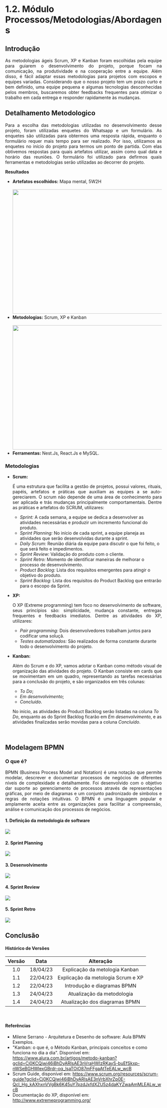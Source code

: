 # 1.2. Módulo Processos/Metodologias/Abordagens

## Introdução
<p align="justify"> As metodologias ágeis Scrum, XP e Kanban foram escolhidas pela equipe para guiarem o desenvolvimento do projeto, porque focam na comunicação, na produtividade e na cooperação entre a equipe. Além disso, é fácil adaptar essas metodologias para projetos com escopos e equipes variadas. Considerando que o nosso projeto tem um prazo curto e bem definido, uma equipe pequena e algumas tecnologias desconhecidas pelos membros, buscaremos obter feedbacks frequentes para otimizar o trabalho em cada entrega e responder rapidamente às mudanças.</p>

## Detalhamento Metodologico 
<p align="justify">Para a escolha das metodologias utilizadas no desenvolvimento desse projeto, foram utilizadas enquetes do Whatsapp e um formulário. As enquetes são utilizadas para obtermos uma resposta rápida, enquanto o formulário requer mais tempo para ser realizado. Por isso, utilizamos as enquetes no início do projeto para termos um ponto de partida. Com elas obtivemos respostas para quais artefatos utilizar, assim como qual data e horário das reuniões. O formulário foi utilizado para defirmos quais ferramentas e metodologias serão utilizadas ao decorrer do projeto. </p>

**Resultados**
- **Artefatos escolhidos:** Mapa mental, 5W2H <br> <br>
    <img src="../IMG/Resultado - Artefatos.png" width="600" height="400"> <br>
- **Metodologias:** Scrum, XP e Kanban  <br> <br>
    <img src="../IMG/Resultado - Metodologias.png" width="700" height="400"> <br>
- **Ferramentas:** Nest.Js, React.Js e MySQL.

### Metodologias
  - **Scrum:** <p align="justify"> É uma estrutura que facilita a gestão de projetos, possui valores, rituais, papéis, artefatos e práticas que auxiliam as equipes a se auto-gereciarem. O scrum não depende de uma área de conhecimento para ser aplicada e trás mudanças principalmente comportamentais. Dentre as práticas e artefatos do SCRUM, utilizares:</p>
      - *Sprint:* A cada semana, a equipe se dedica a desenvolver as atividades necessárias e produzir um incremento funcional do produto.
      - *Sprint Planning:* No início de cada sprint, a equipe planeja as atividades que serão desenvolvidas durante a sprint.
      - *Daily Scrum:* Reunião diária da equipe para discutir o que foi feito, o que será feito e impedimentos.
      - *Sprint Review:* Validação do produto com o cliente.
      - *Sprint Retro:* Momento de identificar maneiras de melhorar o processo de desenvolvimento. 
      - *Product Backlog:* Lista dos requisitos emergentes para atingir o objetivo do produto.
      - *Sprint Backlog:* Lista dos requisitos do Product Backlog que entrarão para o escopo da Sprint.
  
  - **XP:** <p align="justify"> O XP (Extreme programming) tem foco no desenvolvimento de software, seus princípios são: simplicidade, mudança constante, entregas frequentes e feedbacks imediatos. Dentre as atividades do XP, utilizares: </p>
      - *Pair programming:* Dois desenvolvedores trabalham juntos para codificar uma soluçã.
      - *Testes automatizados:* São realizados de forma constante durante todo o desenvolvimento do projeto.

  - **Kanban:** <p align="justify"> Além do Scrum e do XP, vamos adotar o Kanban como método visual de organização das atividades do projeto. O Kanban consiste em cards que se movimentam em um quadro, representando as tarefas necessárias para a conclusão do projeto, e são organizados em três colunas: 
    - *To Do*;
    - *Em desenvolvimento*;
    - *Concluído*.
  
    No início, as atividades do Product Backlog serão listadas na coluna *To Do*, enquanto as do Sprint Backlog ficarão em *Em desenvolvimento*, e as atividades finalizadas serão movidas para a coluna *Concluído*.</p>

<br>

## Modelagem BPMN

### O que é?
<p align="justify">BPMN (Business Process Model and Notation) é uma notação que permite modelar, descrever e documentar processos de negócios de diferentes níveis de complexidade e detalhamente. Foi desenvolvido com o objetivo dar suporte ao gerenciamento de processos através de representações gráficas, por meio de diagramas e um conjunto padronizado de símbolos e regras de notações intuitivas. O BPMN é uma linguagem popular e amplamente aceita entre as organizações para facilitar a compreensão, análise e comunicação dos processos de negócios.</p>

#### 1. Definição da metodologia de software
<img src="https://raw.githubusercontent.com/UnBArqDsw2023-1/2023.1_G1_ProjetoMercadoLivre/main/docs/IMG/diagram%20-%20Metodologia.svg"> 

#### 2. Sprint Planning
<img src="https://raw.githubusercontent.com/UnBArqDsw2023-1/2023.1_G1_ProjetoMercadoLivre/main/docs/IMG/diagram%20-%20Sprint%20Planning.svg"> 

#### 3. Desenvolvimento
<img src="https://raw.githubusercontent.com/UnBArqDsw2023-1/2023.1_G1_ProjetoMercadoLivre/main/docs/IMG/diagram%20-%20Desenvolvimento.svg"> 

#### 4. Sprint Review
<img src="https://raw.githubusercontent.com/UnBArqDsw2023-1/2023.1_G1_ProjetoMercadoLivre/main/docs/IMG/diagram%20-%20Sprint%20Review.svg"> 

#### 5. Sprint Retro
<img src="https://raw.githubusercontent.com/UnBArqDsw2023-1/2023.1_G1_ProjetoMercadoLivre/main/docs/IMG/diagram%20-%20Sprint%20Retro.svg"> 

<br>

## Conclusão

#### Histórico de Versões

| Versão  |   Data   |                   Alteração                    |
| :-----: | :------: | :--------------------------------------------: |
|   1.0   | 18/04/23 | Explicação da metologia Kanban |
|   1.1   | 22/04/23 | Explicação da metologia Scrum e XP |
|   1.2   | 22/04/23 | Introdução e diagramas BPMN |
|   1.3   | 24/04/23 | Atualização da metodologia |
|   1.4   | 24/04/23 | Atualização dos diagramas BPMN |

<br>

#### Referências

  - Milene Serrano - Arquitetura e Desenho de software: Aula BPMN Exemplos.
  - "Kanban: o que é, o Método Kanban, principais conceitos e como funciona no dia a dia". Disponível em: https://www.alura.com.br/artigos/metodo-kanban?gclid=Cj0KCQjwi46iBhDyARIsAE3nVraHWIzRKayS-buEfSkxp-nWSeBGHWlexGBrdr-oq_lsaTOiO87mFFgaAtTeEALw_wcB
  - Scrum Guide, disponível em: https://www.scrum.org/resources/scrum-guide?gclid=Cj0KCQjwi46iBhDyARIsAE3nVrbXhrZp0E-Qcl_Hg_kAXhxnVVgBk6K45uY7pzdJxfdXZU5z4daKYZwaAmMLEALw_wcB
  - Documentação do XP, disponível em: http://www.extremeprogramming.org/

